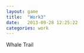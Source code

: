 ```yaml
---
layout: game
title:  "Work3"
date:   2013-09-28 12:25:22
categories: work
---
```


<p>Whale Trail</p>